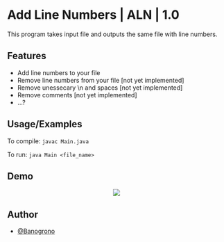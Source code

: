 
# Add Line Numbers | ALN | 1.0

This program takes input file and outputs the same file with line numbers.

## Features

- Add line numbers to your file 
- Remove line numbers from your file [not yet implemented]
- Remove unessecary \n and spaces [not yet implemented]
- Remove comments [not yet implemented]
- ...?
  
## Usage/Examples

To compile:
``` javac Main.java ```

To run:
``` java Main <file_name> ```

## Demo

<p align="center">
    <img align="center" src="ALN.gif"></img>
</p>

## Author

- [@Banogrono](https://www.github.com/Banogrono)

  

